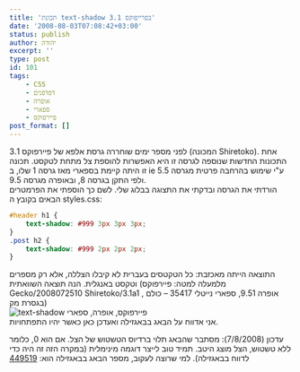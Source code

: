 ```yaml
---
title: 'תכונת text-shadow בפרייפוקס 3.1'
date: '2008-08-03T07:08:42+03:00'
status: publish
author: יהודה
excerpt: ''
type: post
id: 101
tags:
    - CSS
    - דפדפנים
    - אופרה
    - ספארי
    - פיירפוקס
post_format: []
---
```

לפני מספר ימים שוחררה גרסת אלפא של פיירפוקס 3.1 (המכונה Shiretoko). אחת התכונות החדשות שנוספה לגרסה זו היא האפשרות להוספת צל מתחת לטקסט. תכונה זו היתה קיימת בספארי מאז גרסה 1 שלו, ב ie ע"י שימוש בהרחבה פרטית מגרסה 5.5 ולפי התקן בגרסה 8, ובאופרה מגרסה 9.5.  
הורדתי את הגרסה ובדקתי את התצוגה בבלוג שלי. לשם כך הוספתי את הפרמטרים הבאים בקובץ ה styles.css:

```css
#header h1 {
	text-shadow: #999 3px 3px 3px;
}
.post h2 {
	text-shadow: #999 2px 2px 2px;
}
```

התוצאה הייתה מאכזבת: כל הטקטסים בעברית לא קיבלו הצללה, אלא רק מספרים וטקסט באנגלית. הנה תוצאה השוואתית (מלמעלה למטה: פיירפוקס Gecko/2008072510 Shiretoko/3.1a1 , אופרה 9.51, ספארי נייטלי 35417 – כולם בגסרת מק)  
![text-shadow פיירפוקס, אופרה, ספארי](http://img.skitch.com/20080803-e2g4scij82sf14djt45fcg3xtp.png)  
אני אדווח על הבאג בבאגזילה ואעדכן כאן כאשר יהיו התפתחויות.

עדכון (7/8/2008): מסתבר שהבאג תלוי ברדיוס הטשטוש של הצל. אם הוא 0, כלומר ללא טשטוש, הצל מוצג היטב. תמיד טוב לייצר דוגמה מינימלית (במקרה הזה זה היה כדי לדווח בבאגזילה). למי שרוצה לעקוב, מספר הבאג בבאגזילה הוא: [449519](https://bugzilla.mozilla.org/show_bug.cgi?id=449519)
